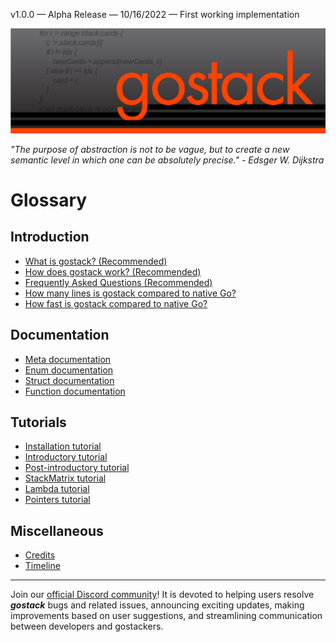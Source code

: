 v1.0.0 — Alpha Release — 10/16/2022 — First working implementation

![Banner](images/gostack_Smaller.png)

 *"The purpose of abstraction is not to be vague, but to create a new semantic level in which one can be absolutely precise." - Edsger W. Dijkstra*

 <h1>Glossary</h1>

 <h2>Introduction</h2>

 * [What is gostack? (Recommended)](documentation/introduction.md)
 * [How does gostack work? (Recommended)](documentation/overview.md)
 * [Frequently Asked Questions (Recommended)](documentation/faq.md)
 * [How many lines is gostack compared to native Go?](documentation/race.md)
 * [How fast is gostack compared to native Go?](documentation/benchmark.md)

 <h2>Documentation</h2>
 
  * [Meta documentation](documentation/meta.md)
  * [Enum documentation](documentation/enums.md)
  * [Struct documentation](documentation/structs.md)
  * [Function documentation](documentation/functions.md)

 <h2>Tutorials</h2>
 
  * [Installation tutorial](documentation/installation.md)
  * [Introductory tutorial](documentation/introduction.md)
  * [Post-introductory tutorial](documentation/postIntroduction.md)
  * [StackMatrix tutorial](documentation/matrices.md)
  * [Lambda tutorial](documentation/lambda.md)
  * [Pointers tutorial](documentation/pointers.md)

 <h2>Miscellaneous</h2>
 
  * [Credits](credits/credits.md)
  * [Timeline](documentation/timeline.md)

---

 Join our [official Discord community](https://discord.gg/NmxxcKBVBU)!  It is devoted to helping users resolve ***gostack*** bugs and related issues, announcing exciting updates, making improvements based on user suggestions, and streamlining communication between developers and gostackers.
